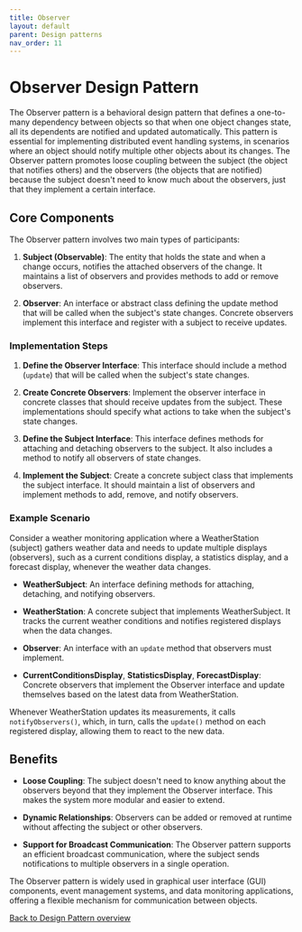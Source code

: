 ```yaml
---
title: Observer
layout: default
parent: Design patterns
nav_order: 11
---
```


# Observer Design Pattern

The Observer pattern is a behavioral design pattern that defines a one-to-many dependency between objects so that when one object changes state, all its dependents are notified and updated automatically. This pattern is essential for implementing distributed event handling systems, in scenarios where an object should notify multiple other objects about its changes. The Observer pattern promotes loose coupling between the subject (the object that notifies others) and the observers (the objects that are notified) because the subject doesn't need to know much about the observers, just that they implement a certain interface.

## Core Components

The Observer pattern involves two main types of participants:

1. **Subject (Observable)**: The entity that holds the state and when a change occurs, notifies the attached observers of the change. It maintains a list of observers and provides methods to add or remove observers.

2. **Observer**: An interface or abstract class defining the update method that will be called when the subject's state changes. Concrete observers implement this interface and register with a subject to receive updates.

### Implementation Steps

1. **Define the Observer Interface**: This interface should include a method (`update`) that will be called when the subject's state changes.

2. **Create Concrete Observers**: Implement the observer interface in concrete classes that should receive updates from the subject. These implementations should specify what actions to take when the subject's state changes.

3. **Define the Subject Interface**: This interface defines methods for attaching and detaching observers to the subject. It also includes a method to notify all observers of state changes.

4. **Implement the Subject**: Create a concrete subject class that implements the subject interface. It should maintain a list of observers and implement methods to add, remove, and notify observers.

### Example Scenario

Consider a weather monitoring application where a WeatherStation (subject) gathers weather data and needs to update multiple displays (observers), such as a current conditions display, a statistics display, and a forecast display, whenever the weather data changes.

- **WeatherSubject**: An interface defining methods for attaching, detaching, and notifying observers.

- **WeatherStation**: A concrete subject that implements WeatherSubject. It tracks the current weather conditions and notifies registered displays when the data changes.

- **Observer**: An interface with an `update` method that observers must implement.

- **CurrentConditionsDisplay**, **StatisticsDisplay**, **ForecastDisplay**: Concrete observers that implement the Observer interface and update themselves based on the latest data from WeatherStation.

Whenever WeatherStation updates its measurements, it calls `notifyObservers()`, which, in turn, calls the `update()` method on each registered display, allowing them to react to the new data.

## Benefits

- **Loose Coupling**: The subject doesn't need to know anything about the observers beyond that they implement the Observer interface. This makes the system more modular and easier to extend.

- **Dynamic Relationships**: Observers can be added or removed at runtime without affecting the subject or other observers.

- **Support for Broadcast Communication**: The Observer pattern supports an efficient broadcast communication, where the subject sends notifications to multiple observers in a single operation.

The Observer pattern is widely used in graphical user interface (GUI) components, event management systems, and data monitoring applications, offering a flexible mechanism for communication between objects.

[Back to Design Pattern overview](./README.md)
